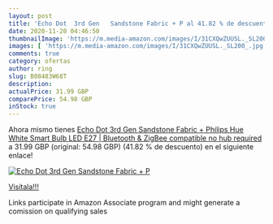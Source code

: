 ```yaml
---
layout: post
title: 'Echo Dot  3rd Gen   Sandstone Fabric + P al 41.82 % de descuento'
date: 2020-11-20 04:46:50
thumbnailImage: 'https://m.media-amazon.com/images/I/31CXQwZUUSL._SL200_.jpg'
images: [ 'https://m.media-amazon.com/images/I/31CXQwZUUSL._SL200_.jpg' ]
comments: true
category: ofertas
author: ring
slug: B08483W68T
description:
actualPrice: 31.99 GBP
comparePrice: 54.98 GBP
inStock: true
---
```


Ahora mismo tienes [Echo Dot  3rd Gen   Sandstone Fabric + Philips Hue White Smart Bulb LED  E27  | Bluetooth & ZigBee compatible  no hub required ](https://www.amazon.co.uk/dp/B08483W68T/?tag=tolees0a-21) a 31.99 GBP (original: 54.98 GBP) (41.82 %  de descuento) en el siguiente enlace!

[![Echo Dot  3rd Gen   Sandstone Fabric + P](https://m.media-amazon.com/images/I/31CXQwZUUSL._SL200_.jpg)](https://www.amazon.co.uk/dp/B08483W68T/?tag=tolees0a-21)

[Visítala!!!](https://www.amazon.co.uk/dp/B08483W68T/?tag=tolees0a-21)

Links participate in Amazon Associate program and might generate a comission on qualifying sales
